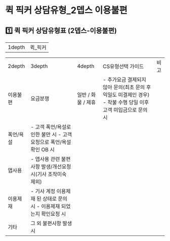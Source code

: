 # 퀵 픽커 상담유형_2뎁스 이용불편

**1️⃣** **퀵 픽커 상담유형표 (2뎁스-이용불편)**
---------------------------------

|  |  |
| --- | --- |
| 1depth | 퀵\_픽커 |

|  |  |  |  |  |
| --- | --- | --- | --- | --- |
| 2depth | 3depth | 4depth | CS유형선택 가이드 | 비고 |
| 이용불편 | 요금분쟁 | 일반 / 화물 / 제휴 | - 추가요금 결제되지 않아 문의(최초 문의 후 익일도 미결제인 경우) - 착불 수행 당일 이후 고객 미입금으로 문의 시 |  |
| 폭언/욕설 | - 고객 폭언/욕설로 인한 불만 시 - 고객 요청으로 폭언/욕설 확인 OB 시 |  |
| 앱사용 | - 앱사용 관련 불편사항 발생/개선요청 시(기사 조작미숙 제외) |  |
| 이용제재 | - 기사 계정 이용제재 된 상태로 문의 시 - 이용제재 되었는지 확인요청 시 |  |
| 기타 | 그 외 불편사항 발생 시 |  |